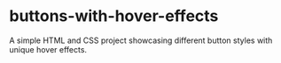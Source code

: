 # buttons-with-hover-effects
A simple HTML and CSS project showcasing different button styles with unique hover effects.
